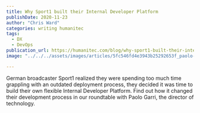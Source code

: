 ```yaml
---
title: Why Sport1 built their Internal Developer Platform
publishDate: 2020-11-23
author: "Chris Ward"
categories: writing humanitec
tags: 
  - DX
  - DevOps
publication_url: https://humanitec.com/blog/why-sport1-built-their-internal-developer-platform
image: "../../../assets/images/articles/5fc546fd4e3943b25292653f_paolo-garri-why-spot1.png"

---
```


German broadcaster Sport1 realized they were spending too much time grappling with an outdated deployment process, they decided it was time to build their own flexible Internal Developer Platform. Find out how it changed their development process in our roundtable with Paolo Garri, the director of technology.


